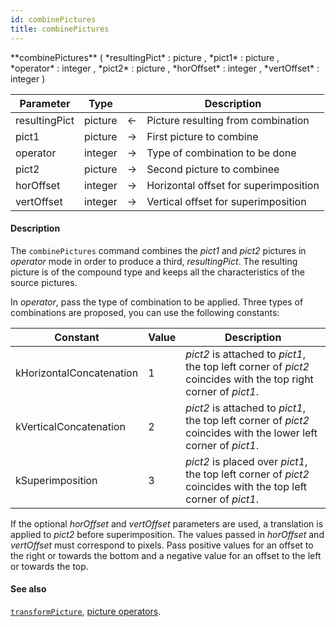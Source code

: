```yaml
---
id: combinePictures
title: combinePictures
---
```


<!-- REF #_command_.combinePictures.Syntax -->**combinePictures** ( *resultingPict* : picture , *pict1* : picture  , *operator* : integer , *pict2* : picture , *horOffset* : integer , *vertOffset* : integer )<!-- END REF -->


<!-- REF #_command_.combinePictures.Params -->
|Parameter|Type||Description|
|---------|--- |:---:|------|
|resultingPict|picture|<-|Picture resulting from combination|
|pict1|picture|->|First picture to combine|
|operator|integer|->|Type of combination to be done|
|pict2|picture|->|Second picture to combinee|
|horOffset|integer|->|Horizontal offset for superimposition|
|vertOffset|integer|->|Vertical offset for superimposition|
<!-- END REF -->

#### Description

The `combinePictures` command <!-- REF #_command_.combinePictures.Summary -->combines the *pict1* and *pict2* pictures in *operator* mode in order to produce a third, *resultingPict*<!-- END REF -->.  The resulting picture is of the compound type and keeps all the characteristics of the source pictures.

In *operator*, pass the type of combination to be applied. Three types of combinations are proposed, you can use the following constants:

|Constant|Value|Description|
|---|----|---|
|kHorizontalConcatenation|1| *pict2* is attached to *pict1*, the top left corner of *pict2* coincides with the top right corner of *pict1*.|
|kVerticalConcatenation|2|  *pict2* is attached to *pict1*, the top left corner of *pict2* coincides with the lower left corner of *pict1*.|
|kSuperimposition|3|*pict2* is placed over *pict1*, the top left corner of *pict2* coincides with the top left corner of *pict1*.|

If the optional *horOffset* and *vertOffset* parameters are used, a translation is applied to *pict2* before superimposition. The values passed in *horOffset* and *vertOffset* must correspond to pixels. Pass positive values for an offset to the right or towards the bottom and a negative value for an offset to the left or towards the top.


#### See also

[`transformPicture`](#transformpicture), [picture operators](./basics/lang-picture.md#picture-operators).
